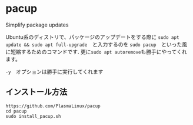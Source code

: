 # pacup
Simplify package updates

Ubuntu系のディストリで、パッケージのアップデートをする際に
```sudo apt update && sudo apt full-upgrade```　と入力するのを
```sudo pacup```　といった風に短縮するためのコマンドです.
更に```sudo apt autoremove```も勝手にやってくれます。　

```-y```　オプションは勝手に実行してくれます

## インストール方法
```
https://github.com/PlasmaLinux/pacup
cd pacup
sudo install_pacup.sh
```
